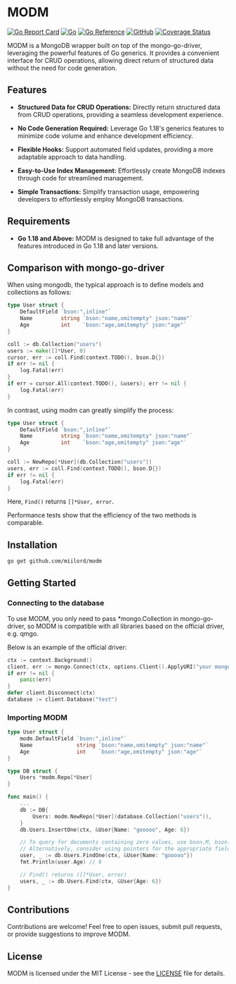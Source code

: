 # MODM

[![Go Report Card](https://goreportcard.com/badge/github.com/miilord/modm)](https://goreportcard.com/report/github.com/miilord/modm)
[![Go](https://github.com/miilord/modm/actions/workflows/go.yml/badge.svg?branch=main)](https://github.com/miilord/modm/actions/workflows/go.yml)
[![Go Reference](https://pkg.go.dev/badge/github.com/miilord/modm.svg)](https://pkg.go.dev/github.com/miilord/modm)
[![GitHub](https://img.shields.io/github/license/miilord/modm)](https://github.com/miilord/modm/blob/main/LICENSE)
[![Coverage Status](https://coveralls.io/repos/github/miilord/modm/badge.svg?branch=main)](https://coveralls.io/github/miilord/modm?branch=main)

MODM is a MongoDB wrapper built on top of the mongo-go-driver, leveraging the powerful features of Go generics. It provides a convenient interface for CRUD operations, allowing direct return of structured data without the need for code generation.

## Features

- **Structured Data for CRUD Operations:** Directly return structured data from CRUD operations, providing a seamless development experience.

- **No Code Generation Required:** Leverage Go 1.18's generics features to minimize code volume and enhance development efficiency.

- **Flexible Hooks:** Support automated field updates, providing a more adaptable approach to data handling.

- **Easy-to-Use Index Management:** Effortlessly create MongoDB indexes through code for streamlined management.

- **Simple Transactions:** Simplify transaction usage, empowering developers to effortlessly employ MongoDB transactions.

## Requirements

- **Go 1.18 and Above:** MODM is designed to take full advantage of the features introduced in Go 1.18 and later versions.

## Comparison with mongo-go-driver

When using mongodb, the typical approach is to define models and collections as follows:

```go
type User struct {
	DefaultField `bson:",inline"`
	Name         string `bson:"name,omitempty" json:"name"`
	Age          int    `bson:"age,omitempty" json:"age"`
}

coll := db.Collection("users")
users := make([]*User, 0)
cursor, err := coll.Find(context.TODO(), bson.D{})
if err != nil {
	log.Fatal(err)
}
if err = cursor.All(context.TODO(), &users); err != nil {
	log.Fatal(err)
}
```

In contrast, using modm can greatly simplify the process:

```go
type User struct {
	DefaultField `bson:",inline"`
	Name         string `bson:"name,omitempty" json:"name"`
	Age          int    `bson:"age,omitempty" json:"age"`
}

coll := NewRepo[*User](db.Collection("users"))
users, err := coll.Find(context.TODO(), bson.D{})
if err != nil {
	log.Fatal(err)
}
```

Here, `Find()` returns `[]*User, error`.

Performance tests show that the efficiency of the two methods is comparable.

## Installation

```bash
go get github.com/miilord/modm
```

## Getting Started

### Connecting to the database

To use MODM, you only need to pass \*mongo.Collection in mongo-go-driver, so MODM is compatible with all libraries based on the official driver, e.g. qmgo.

Below is an example of the official driver:

```go
ctx := context.Background()
client, err := mongo.Connect(ctx, options.Client().ApplyURI("your mongodb uri"))
if err != nil {
	panic(err)
}
defer client.Disconnect(ctx)
database := client.Database("test")
```

### Importing MODM

```go
type User struct {
	modm.DefaultField `bson:",inline"`
	Name              string `bson:"name,omitempty" json:"name"`
	Age               int    `bson:"age,omitempty" json:"age"`
}

type DB struct {
	Users *modm.Repo[*User]
}

func main() {
	...
	db := DB{
		Users: modm.NewRepo[*User](database.Collection("users")),
	}
	db.Users.InsertOne(ctx, &User{Name: "gooooo", Age: 6})

	// To query for documents containing zero values, use bson.M, bson.D, or a map.
	// Alternatively, consider using pointers for the appropriate fields.
	user, _ := db.Users.FindOne(ctx, &User{Name: "gooooo"})
	fmt.Println(user.Age) // 6

	// Find() returns ([]*User, error)
	users, _ := db.Users.Find(ctx, &User{Age: 6})
}
```

## Contributions

Contributions are welcome! Feel free to open issues, submit pull requests, or provide suggestions to improve MODM.

## License

MODM is licensed under the MIT License - see the [LICENSE](LICENSE) file for details.

